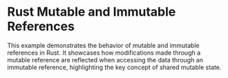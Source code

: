 # Rust Mutable and Immutable References

This example demonstrates the behavior of mutable and immutable references in Rust.  It showcases how modifications made through a mutable reference are reflected when accessing the data through an immutable reference, highlighting the key concept of shared mutable state.